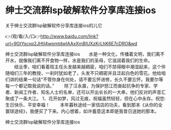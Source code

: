 # 绅士交流群lsp破解软件分享库连接ios
关于绅士交流群lsp破解软件分享库连接ios的儿它

👉/观/看/入/口👉http://www.baidu.com/link?url=9GtYscxq2JHtl4wpmtdwIAAxXmBlUXzKrLhK6E7cDRO&wd

绅士交流群lsp破解软件分享库连接ios　　水是一种文化，传播着文明，我们离不开水，就像我们离不开食物一样，水是我们的圣母，它滋润着我们的生命。
　　结业季，咱们看着班主任头发越来越稠密，咱们不禁得眼中潮湿起来，这个伴随咱们三年的教授，一刹时犹如老了，头发不只稠密并且泛起白色的雪花。他给咱们讲的结果一句话“不管你身在何处，请不要忘怀进修，长久不要忘怀。我要尔等每一个都记取我说的话。”
　　除了汪永晨，为保护怒江而奋起抗争的专家、学者、新闻工作者、知名人士的名单，还可以开出长长的一大串，他们反对的声音汇聚成了一条大江。
	1、花开如梦，风过无痕，祝福虽然轻轻，但在心中永存。祝您:生日快乐、平安幸福！
　　本年暮秋途经一家信店的功夫，看到那本《从你的全寰球途经》，我便买了下来。内心想着，如许蓄意这本即是我昔日送她的那本。

绅士交流群lsp破解软件分享库连接ios
